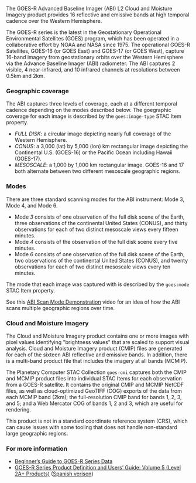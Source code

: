 The GOES-R Advanced Baseline Imager (ABI) L2 Cloud and Moisture Imagery product provides 16 reflective and emissive bands at high temporal cadence over the Western Hemisphere.

The GOES-R series is the latest in the Geostationary Operational Environmental Satellites (GOES) program, which has been operated in a collaborative effort by NOAA and NASA since 1975. The operational GOES-R Satellites, GOES-16 (or GOES East) and GOES-17 (or GOES West), capture 16-band imagery from geostationary orbits over the Western Hemisphere via the Advance Baseline Imager (ABI) radiometer. The ABI captures 2 visible, 4 near-infrared, and 10 infrared channels at resolutions between 0.5km and 2km.

### Geographic coverage

The ABI captures three levels of coverage, each at a different temporal cadence depending on the modes described below. The goegraphic coverage for each image is described by the `goes:image-type` STAC Item property.

- _FULL DISK_: a circular image depicting nearly full coverage of the Western Hemisphere.
- _CONUS_: a 3,000 (lat) by 5,000 (lon) km rectangular image depicting the Continental U.S. (GOES-16) or the Pacific Ocean including Hawaii (GOES-17).
- _MESOSCALE_: a 1,000 by 1,000 km rectangular image. GOES-16 and 17 both alternate between two different mesoscale geographic regions.

### Modes

There are three standard scanning modes for the ABI instrument: Mode 3, Mode 4, and Mode 6.

- Mode _3_ consists of one observation of the full disk scene of the Earth, three observations of the continental United States (CONUS), and thirty observations for each of two distinct mesoscale views every fifteen minutes.
- Mode _4_ consists of the observation of the full disk scene every five minutes.
- Mode _6_ consists of one observation of the full disk scene of the Earth, two observations of the continental United States (CONUS), and twenty observations for each of two distinct mesoscale views every ten minutes.

The mode that each image was captured with is described by the `goes:mode` STAC Item property.

See this [ABI Scan Mode Demonstration](https://youtu.be/_c5H6R-M0s8) video for an idea of how the ABI scans multiple geographic regions over time.

### Cloud and Moisture Imagery

The Cloud and Moisture Imagery product contains one or more images with pixel values identifying "brightness values" that are scaled to support visual analysis.  Cloud and Moisture Imagery product (CMIP) files are generated for each of the sixteen ABI reflective and emissive bands. In addition, there is a multi-band product file that includes the imagery at all bands (MCMIP).

The Planetary Computer STAC Collection `goes-cmi` captures both the CMIP and MCMIP product files into individual STAC Items for each observation from a GOES-R satellite. It contains the original CMIP and MCMIP NetCDF files, as well as cloud-optimized GeoTIFF (COG) exports of the data from each MCMIP band (2km); the full-resolution CMIP band for bands 1, 2, 3, and 5; and a Web Mercator COG of bands 1, 2 and 3, which are useful for rendering.

This product is not in a standard coordinate reference system (CRS), which can cause issues with some tooling that does not handle non-standard large geographic regions.

### For more information
- [Beginner’s Guide to GOES-R Series Data](https://www.goes-r.gov/downloads/resources/documents/Beginners_Guide_to_GOES-R_Series_Data.pdf)
- [GOES-R Series Product Definition and Users’ Guide: Volume 5 (Level 2A+ Products)](https://www.goes-r.gov/products/docs/PUG-L2+-vol5.pdf) ([Spanish verison](https://github.com/NOAA-Big-Data-Program/bdp-data-docs/raw/main/GOES/QuickGuides/Spanish/Guia%20introductoria%20para%20datos%20de%20la%20serie%20GOES-R%20V1.1%20FINAL2%20-%20Copy.pdf))

